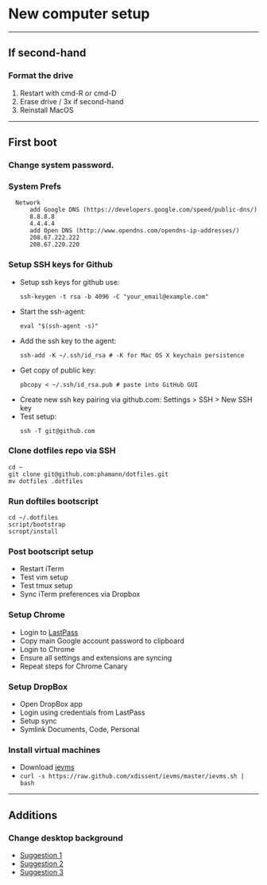 # New computer setup

---

## If second-hand
### Format the drive

1. Restart with cmd-R or cmd-D
2. Erase drive / 3x if second-hand
3. Reinstall MacOS

---

## First boot

### Change system password.

### System Prefs
```
  Network
      add Google DNS (https://developers.google.com/speed/public-dns/)
      8.8.8.8
      4.4.4.4
      add Open DNS (http://www.opendns.com/opendns-ip-addresses/)
      208.67.222.222
      208.67.220.220
```


### Setup SSH keys for Github

- Setup ssh keys for github use:
  ```
  ssh-keygen -t rsa -b 4096 -C "your_email@example.com"
  ```
- Start the ssh-agent:
  ```
  eval "$(ssh-agent -s)"
  ```
- Add the ssh key to the agent:
  ```
  ssh-add -K ~/.ssh/id_rsa # -K for Mac OS X keychain persistence
  ```
- Get copy of public key:
  ```
  pbcopy < ~/.ssh/id_rsa.pub # paste into GitHub GUI
  ```
- Create new ssh key pairing via github.com: Settings > SSH > New SSH key
- Test setup:
  ```
  ssh -T git@github.com
  ```

### Clone dotfiles repo via SSH

```
cd ~
git clone git@github.com:phamann/dotfiles.git
mv dotfiles .dotfiles
```

### Run doftiles bootscript

```
cd ~/.dotfiles
script/bootstrap
scropt/install
```

### Post bootscript setup

- Restart iTerm
- Test vim setup
- Test tmux setup
- Sync iTerm preferences via Dropbox

### 

### Setup Chrome

- Login to [LastPass](https://lastpass.com/)
- Copy main Google account password to clipboard
- Login to Chrome
- Ensure all settings and extensions are syncing
- Repeat steps for Chrome Canary

### Setup DropBox

- Open DropBox app
- Login using credentials from LastPass
- Setup sync
- Symlink Documents, Code, Personal

### Install virtual machines

- Download [ievms](//github.com/xdissent/ievms)
- `curl -s https://raw.github.com/xdissent/ievms/master/ievms.sh | bash`

----

## Additions

### Change desktop background

- [Suggestion 1](http://pichost.me/1793017/)
- [Suggestion 2](http://pichost.me/1978561/)
- [Suggestion 3](http://howaboutorange.blogspot.co.uk/2012/09/geometric-desktop-wallpapers.html)

